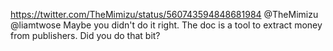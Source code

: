 https://twitter.com/TheMimizu/status/560743594848681984 @TheMimizu @liamtwose Maybe you didn't do it right. The doc is a tool to extract money from publishers. Did you do that bit?